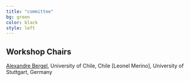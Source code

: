 ```yaml
---
title: "committee"
bg: green
color: black
style: left
---
```


## Workshop Chairs

[Alexandre Bergel](http://bergel.eu), University of Chile, Chile
[Leonel Merino], University of Stuttgart, Germany